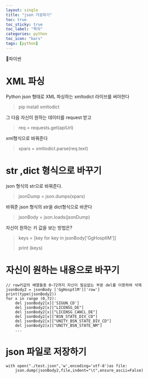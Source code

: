 ```yaml
---
layout: single
title: "json 가공하기"
toc: true
toc_sticky: true
toc_label: "목차"
categories: python
toc_icon: "bars"
tags: [python]
---
```


📘파이썬

# XML 파싱
Python json 형태로 XML 파싱하는 xmltodict 라이브를 써야한다
> pip install xmltodict

그 다음 자신이 원하는 데이터를 request 받고
>req = requests.get(apiUrl)

xml형식으로 바꿔준다
>xpars = xmltodict.parse(req.text)

# str ,dict 형식으로 바꾸기
json 형식의 str으로 바꿔준다.
> jsonDump = json.dumps(xpars)

바꿔준 json 형식의 str을 dict형식으로 바꾼다
> jsonBody = json.loads(jsonDump)

자신이 원하는 키 값을 보는 방법은?
> 
> keys = [key for key in jsonBody['GgHosptlM']]
>
> print (keys)

# 자신이 원하는 내용으로 바꾸기
```
// row키값의 배열들중 0~72까지 자신이 필요없는 부분 del를 이용하여 삭제
jsonBody2 = jsonBody ['GgHosptlM']['row']
print(type(jsonBody2))
for x in range (0,72):
    del jsonBody2[x]['SIGUN_CD']
    del jsonBody2[x]["LICENSG_DE"]
    del jsonBody2[x]["LICENSG_CANCL_DE"]
    del jsonBody2[x]["BSN_STATE_DIV_CD"]
    del jsonBody2[x]["UNITY_BSN_STATE_DIV_CD"]
    del jsonBody2[x]["UNITY_BSN_STATE_NM"]
    ...

```
# json 파일로 저장하기
```
with open("./test.json",'w',encoding='utf-8')as file:
    json.dump(jsonBody2,file,indent="\t",ensure_ascii=False)
    
```